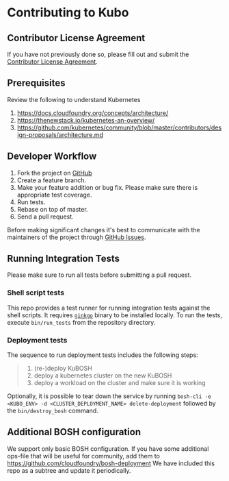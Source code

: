# Contributing to Kubo

## Contributor License Agreement
If you have not previously done so, please fill out and submit the [Contributor License Agreement](https://cla.pivotal.io/sign/pivotal). 

## Prerequisites
Review the following to understand Kubernetes
 1. https://docs.cloudfoundry.org/concepts/architecture/
 1. https://thenewstack.io/kubernetes-an-overview/
 1. https://github.com/kubernetes/community/blob/master/contributors/design-proposals/architecture.md

## Developer Workflow
1. Fork the project on [GitHub](https://github.com/cloudfoundry-incubator/kubo-deployment)
1. Create a feature branch.
1. Make your feature addition or bug fix. Please make sure there is appropriate test coverage.
1. Run tests.
1. Rebase on top of master.
1. Send a pull request.

Before making significant changes it's best to communicate with the maintainers of the project through [GitHub Issues](https://github.com/cloudfoundry-incubator/kubo-deployment/issues).

## Running Integration Tests

Please make sure to run all tests before submitting a pull request.

### Shell script tests

This repo provides a test runner for running integration tests against the shell scripts. It requires [`ginkgo`](https://github.com/onsi/ginkgo) binary to be installed locally. To run the tests, execute `bin/run_tests` from the repository directory.

### Deployment tests

The sequence to run deployment tests includes the following steps:

>  1. (re-)deploy KuBOSH
>  1. deploy a kubernetes cluster on the new KuBOSH
>  1. deploy a workload on the cluster and make sure it is working

Optionally, it is possible to tear down the service by running `bosh-cli -e <KUBO_ENV> -d <CLUSTER_DEPLOYMENT_NAME> delete-deployment` followed by the `bin/destroy_bosh` command.

## Additional BOSH configuration
We support only basic BOSH configuration. If you have some additional ops-file that will be useful for community, add them to https://github.com/cloudfoundry/bosh-deployment We have included this repo as a subtree and update it periodically.
